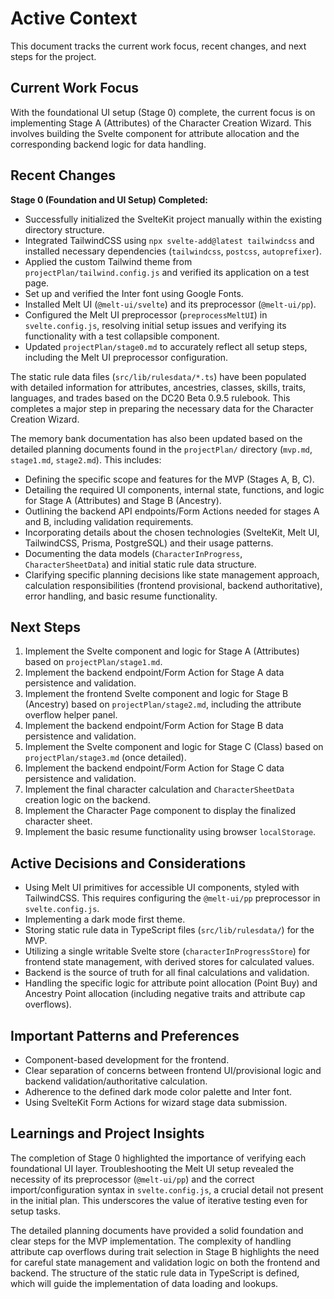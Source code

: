 # Active Context

This document tracks the current work focus, recent changes, and next steps for the project.

## Current Work Focus

With the foundational UI setup (Stage 0) complete, the current focus is on implementing Stage A (Attributes) of the Character Creation Wizard. This involves building the Svelte component for attribute allocation and the corresponding backend logic for data handling.

## Recent Changes

**Stage 0 (Foundation and UI Setup) Completed:**
- Successfully initialized the SvelteKit project manually within the existing directory structure.
- Integrated TailwindCSS using `npx svelte-add@latest tailwindcss` and installed necessary dependencies (`tailwindcss`, `postcss`, `autoprefixer`).
- Applied the custom Tailwind theme from `projectPlan/tailwind.config.js` and verified its application on a test page.
- Set up and verified the Inter font using Google Fonts.
- Installed Melt UI (`@melt-ui/svelte`) and its preprocessor (`@melt-ui/pp`).
- Configured the Melt UI preprocessor (`preprocessMeltUI`) in `svelte.config.js`, resolving initial setup issues and verifying its functionality with a test collapsible component.
- Updated `projectPlan/stage0.md` to accurately reflect all setup steps, including the Melt UI preprocessor configuration.

The static rule data files (`src/lib/rulesdata/*.ts`) have been populated with detailed information for attributes, ancestries, classes, skills, traits, languages, and trades based on the DC20 Beta 0.9.5 rulebook. This completes a major step in preparing the necessary data for the Character Creation Wizard.

The memory bank documentation has also been updated based on the detailed planning documents found in the `projectPlan/` directory (`mvp.md`, `stage1.md`, `stage2.md`). This includes:
- Defining the specific scope and features for the MVP (Stages A, B, C).
- Detailing the required UI components, internal state, functions, and logic for Stage A (Attributes) and Stage B (Ancestry).
- Outlining the backend API endpoints/Form Actions needed for stages A and B, including validation requirements.
- Incorporating details about the chosen technologies (SvelteKit, Melt UI, TailwindCSS, Prisma, PostgreSQL) and their usage patterns.
- Documenting the data models (`CharacterInProgress`, `CharacterSheetData`) and initial static rule data structure.
- Clarifying specific planning decisions like state management approach, calculation responsibilities (frontend provisional, backend authoritative), error handling, and basic resume functionality.

## Next Steps

1.  Implement the Svelte component and logic for Stage A (Attributes) based on `projectPlan/stage1.md`.
2.  Implement the backend endpoint/Form Action for Stage A data persistence and validation.
3.  Implement the frontend Svelte component and logic for Stage B (Ancestry) based on `projectPlan/stage2.md`, including the attribute overflow helper panel.
4.  Implement the backend endpoint/Form Action for Stage B data persistence and validation.
5.  Implement the Svelte component and logic for Stage C (Class) based on `projectPlan/stage3.md` (once detailed).
6.  Implement the backend endpoint/Form Action for Stage C data persistence and validation.
7.  Implement the final character calculation and `CharacterSheetData` creation logic on the backend.
8.  Implement the Character Page component to display the finalized character sheet.
9.  Implement the basic resume functionality using browser `localStorage`.

## Active Decisions and Considerations

- Using Melt UI primitives for accessible UI components, styled with TailwindCSS. This requires configuring the `@melt-ui/pp` preprocessor in `svelte.config.js`.
- Implementing a dark mode first theme.
- Storing static rule data in TypeScript files (`src/lib/rulesdata/`) for the MVP.
- Utilizing a single writable Svelte store (`characterInProgressStore`) for frontend state management, with derived stores for calculated values.
- Backend is the source of truth for all final calculations and validation.
- Handling the specific logic for attribute point allocation (Point Buy) and Ancestry Point allocation (including negative traits and attribute cap overflows).

## Important Patterns and Preferences

- Component-based development for the frontend.
- Clear separation of concerns between frontend UI/provisional logic and backend validation/authoritative calculation.
- Adherence to the defined dark mode color palette and Inter font.
- Using SvelteKit Form Actions for wizard stage data submission.

## Learnings and Project Insights

The completion of Stage 0 highlighted the importance of verifying each foundational UI layer. Troubleshooting the Melt UI setup revealed the necessity of its preprocessor (`@melt-ui/pp`) and the correct import/configuration syntax in `svelte.config.js`, a crucial detail not present in the initial plan. This underscores the value of iterative testing even for setup tasks.

The detailed planning documents have provided a solid foundation and clear steps for the MVP implementation. The complexity of handling attribute cap overflows during trait selection in Stage B highlights the need for careful state management and validation logic on both the frontend and backend. The structure of the static rule data in TypeScript is defined, which will guide the implementation of data loading and lookups.
